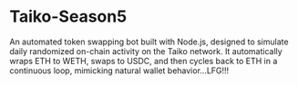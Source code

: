 # Taiko-Season5
An automated token swapping bot built with Node.js, designed to simulate daily randomized on-chain activity on the Taiko network. It automatically wraps ETH to WETH, swaps to USDC, and then cycles back to ETH in a continuous loop, mimicking natural wallet behavior...LFG!!!
